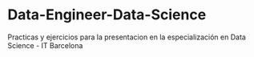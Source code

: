 # Data-Engineer-Data-Science
Practicas y ejercicios para la presentacion en la especialización en Data Science - IT Barcelona

